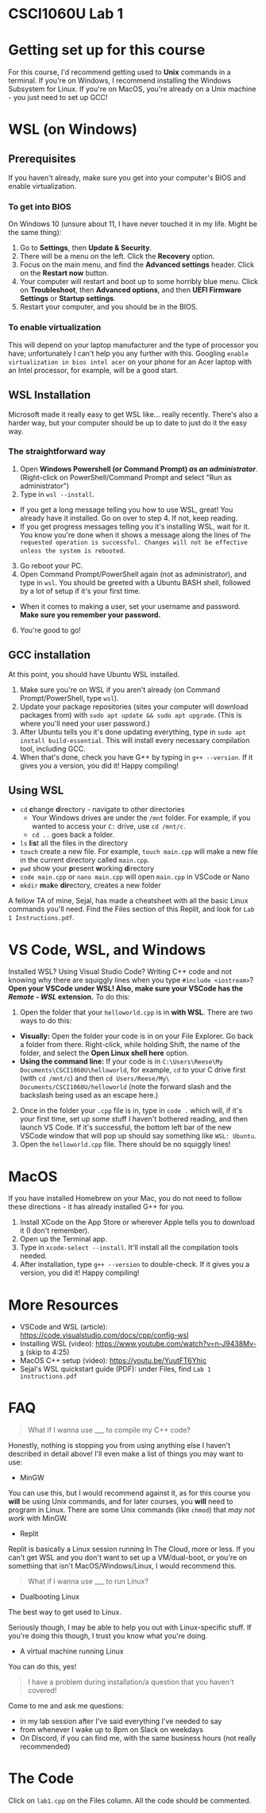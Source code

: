 # CSCI1060U Lab 1

# Getting set up for this course
For this course, I'd recommend getting used to **Unix** commands in a terminal. If you're on Windows, I recommend installing the Windows Subsystem for Linux. If you're on MacOS, you're already on a Unix machine - you just need to set up GCC!

# WSL (on Windows)

## Prerequisites
If you haven't already, make sure you get into your computer's BIOS and enable virtualization. 

### To get into BIOS
On Windows 10 (unsure about 11, I have never touched it in my life. Might be the same thing):
1. Go to **Settings**, then **Update & Security**.
2. There will be a menu on the left. Click the **Recovery** option.
3. Focus on the main menu, and find the **Advanced settings** header. Click on the **Restart now** button.
4. Your computer will restart and boot up to some horribly blue menu. Click on **Troubleshoot**, then **Advanced options**, and then **UEFI Firmware Settings** or **Startup settings**.
5. Restart your computer, and you should be in the BIOS.

### To enable virtualization
This will depend on your laptop manufacturer and the type of processor you have; unfortunately I can't help you any further with this. Googling `enable virtualization in bios intel acer` on your phone for an Acer laptop with an Intel processor, for example, will be a good start.

## WSL Installation
Microsoft made it really easy to get WSL like... really recently. There's also a harder way, but your computer should be up to date to just do it the easy way.

### The straightforward way
1. Open **Windows Powershell (or Command Prompt) __*as an administrator*__**. (Right-click on PowerShell/Command Prompt and select "Run as administrator")
2. Type in `wsl --install`.
  - If you get a long message telling you how to use WSL, great! You already have it installed. Go on over to step 4. If not, keep reading.
  - If you get progress messages telling you it's installing WSL, wait for it. You know you're done when it shows a message along the lines of `The requested operation is successful. Changes will not be effective unless the system is rebooted`.
3. Go reboot your PC.
4. Open Command Prompt/PowerShell again (not as administrator), and type in `wsl`. You should be greeted with a Ubuntu BASH shell, followed by a lot of setup if it's your first time.
  - When it comes to making a user, set your username and password. **Make sure you remember your password.**
6. You're good to go!

## GCC installation
At this point, you should have Ubuntu WSL installed.

1. Make sure you're on WSL if you aren't already (on Command Prompt/PowerShell, type `wsl`).
2. Update your package repositories (sites your computer will download packages from) with `sudo apt update && sudo apt upgrade`. (This is where you'll need your user password.)
3. After Ubuntu tells you it's done updating everything, type in `sudo apt install build-essential`. This will install every necessary compilation tool, including GCC.
4. When that's done, check you have G++ by typing in `g++ --version`. If it gives you a version, you did it! Happy compiling!

## Using WSL
- `cd` **c**hange **d**irectory - navigate to other directories
  - Your Windows drives are under the `/mnt` folder. For example, if you wanted to access your `C:` drive, use `cd /mnt/c`.
  - `cd ..` goes back a folder.
- `ls` **l**i**s**t all the files in the directory
- `touch` create a new file. For example, `touch main.cpp` will make a new file in the current directory called `main.cpp`.
- `pwd` show your **p**resent **w**orking **d**irectory
- `code main.cpp` or `nano main.cpp` will open `main.cpp` in VSCode or Nano
- `mkdir` **m**a**k**e **dir**ectory, creates a new folder

A fellow TA of mine, Sejal, has made a cheatsheet with all the basic Linux commands you'll need. Find the Files section of this Replit, and look for `Lab 1 Instructions.pdf`.

# VS Code, WSL, and Windows

Installed WSL? Using Visual Studio Code? Writing C++ code and not knowing why there are squiggly lines when you type `#include <iostream>`? **Open your VSCode under WSL! Also, make sure your VSCode has the *Remote - WSL* extension.** To do this:

1. Open the folder that your `helloworld.cpp` is in **with WSL**. There are two ways to do this:
  - **Visually:** Open the folder your code is in on your File Explorer. Go back a folder from there. Right-click, while holding Shift, the name of the folder, and select the **Open Linux shell here** option.
  - **Using the command line:** If your code is in `C:\Users\Reese\My Documents\CSCI1060U\helloworld`, for example, `cd` to your C drive first (with `cd /mnt/c`) and then `cd Users/Reese/My\ Documents/CSCI1060U/helloworld` (note the forward slash and the backslash being used as an escape here.)
2. Once in the folder your `.cpp` file is in, type in `code .` which will, if it's your first time, set up some stuff I haven't bothered reading, and then launch VS Code. If it's successful, the bottom left bar of the new VSCode window that will pop up should say something like `WSL: Ubuntu`.
3. Open the `helloworld.cpp` file. There should be no squiggly lines!

# MacOS
If you have installed Homebrew on your Mac, you do not need to follow these directions - it has already installed G++ for you.

1. Install XCode on the App Store or wherever Apple tells you to download it (I don't remember).
2. Open up the Terminal app. 
3. Type in `xcode-select --install`. It'll install all the compilation tools needed.
4. After installation, type `g++ --version` to double-check. If it gives you a version, you did it! Happy compiling!

# More Resources
- VSCode and WSL (article): https://code.visualstudio.com/docs/cpp/config-wsl
- Installing WSL (video): https://www.youtube.com/watch?v=n-J9438Mv-s (skip to 4:25)
- MacOS C++ setup (video): https://youtu.be/YuutFT6Yhic 
- Sejal's WSL quickstart guide (PDF): under Files, find `Lab 1 instructions.pdf`

# FAQ
> What if I wanna use \_\_\_ to compile my C++ code?

Honestly, nothing is stopping you from using anything else I haven't described in detail above! I'll even make a list of things you may want to use:

- MinGW

You can use this, but I would recommend against it, as for this course you **will** be using Unix commands, and for later courses, you **will** need to program in Linux. There are some Unix commands (like `chmod`) that *may not work* with MinGW.

- Replit

Replit is basically a Linux session running In The Cloud, more or less. If you can't get WSL and you don't want to set up a VM/dual-boot, or you're on something that isn't MacOS/Windows/Linux, I would recommend this.

> What if I wanna use \_\_\_ to run Linux?

- Dualbooting Linux

The best way to get used to Linux.

Seriously though, I may be able to help you out with Linux-specific stuff. If you're doing this though, I trust you know what you're doing.

- A virtual machine running Linux

You can do this, yes!

> I have a problem during installation/a question that you haven't covered!

Come to me and ask me questions:
- in my lab session after I've said everything I've needed to say
- from whenever I wake up to 8pm on Slack on weekdays
- On Discord, if you can find me, with the same business hours (not really recommended)

# The Code
Click on `lab1.cpp` on the Files column. All the code should be commented. 